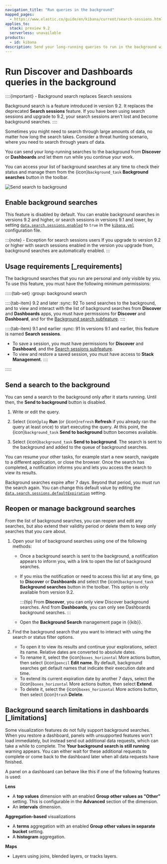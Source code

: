 ```yaml
---
navigation_title: "Run queries in the background"
mapped_pages:
  - https://www.elastic.co/guide/en/kibana/current/search-sessions.html
applies_to:
  stack: preview 9.2
  serverless: unavailable
products:
  - id: kibana
description: Send your long-running queries to run in the background with background searches and search sessions, and focus on your other tasks while they complete.
---
```


# Run Discover and Dashboards queries in the background

::::{important} - Background search replaces Search sessions

Background search is a feature introduced in version 9.2. It replaces the deprecated **Search sessions** feature.
If you have been using search sessions and upgrade to 9.2, your search sessions aren't lost and become background searches.
::::

Sometimes you might need to search through large amounts of data, no matter how long the search takes. Consider a threat hunting scenario, where you need to search through years of data. 

You can send your long-running searches to the background from **Discover** or **Dashboards** and let them run while you continue your work. 

You can access your list of background searches at any time to check their status and manage them from the {icon}`background_task` **Background searches** button in the toolbar.

![Send search to background](https://images.contentstack.io/v3/assets/bltefdd0b53724fa2ce/bltee31dcf0d3917c75/68ecf412e5bae49d65a286ff/background-search.gif " =75%")


## Enable background searches

This feature is disabled by default. You can enable background searches in versions 9.2 and higher, or search sessions in versions 9.1 and lower, by setting [`data.search.sessions.enabled`](kibana://reference/configuration-reference/search-sessions-settings.md) to `true` in the [`kibana.yml`](/deploy-manage/stack-settings.md) configuration file.

:::{note} - Exception for search sessions users
If you upgrade to version 9.2 or higher with search sessions enabled in the version you upgrade from, background searches are automatically enabled.
:::

## Usage requirements [_requirements]

The background searches that you run are personal and only visible by you. To use this feature, you must have the following minimum permissions:

:::::{tab-set}
:group: background search

::::{tab-item} 9.2 and later
:sync: 92
To send searches to the background, and to view and interact with the list of background searches from **Discover** and **Dashboards** apps, you must have permissions for **Discover** and **Dashboard**, and for the [Background search subfeature](../../deploy-manage/users-roles/cluster-or-deployment-auth/kibana-privileges.md#kibana-feature-privileges).
::::

::::{tab-item} 9.1 and earlier
:sync: 91
In versions 9.1 and earlier, this feature is named **Search sessions**.
* To save a session, you must have permissions for **Discover** and **Dashboard**, and the [Search sessions subfeature](../../deploy-manage/users-roles/cluster-or-deployment-auth/kibana-privileges.md#kibana-feature-privileges).
* To view and restore a saved session, you must have access to **Stack Management**.
::::

:::::

## Send a search to the background

You can send a search to the background only after it starts running. Until then, the **Send to background** button is disabled.

1. Write or edit the query.

1. Select {icon}`play` **Run** (or {icon}`refresh` **Refresh** if you already ran the query at least once) to start executing the query. At this point, the {icon}`background_task` **Send to background** button becomes available.

1. Select {icon}`background_task` **Send to background**. The search is sent to the background and added to the queue of background searches.

You can resume your other tasks, for example start a new search, navigate to a different application, or close the browser. Once the search has completed, a notification informs you and lets you access the search to view its results.

Background searches expire after 7 days. Beyond that period, you must run the search again. You can change this default value by editing the [`data.search.sessions.defaultExpiration`](kibana://reference/configuration-reference/search-sessions-settings.md) setting.

## Reopen or manage background searches

From the list of background searches, you can reopen and edit any searches, but also extend their validity period or delete them to keep only searches that you care about.

1. Open your list of background searches using one of the following methods:
   - Once a background search is sent to the background, a notification appears to inform you, with a link to open the list of background searches.
   - If you miss the notification or need to access this list at any time, go to **Discover** or **Dashboards** and select the {icon}`background_task` **Background searches** button in the toolbar. This option is only available from version 9.2.

     :::{tip}
     From **Discover**, you can only view Discover background searches. And from **Dashboards**, you can only see Dashboards background searches.
     :::
   - Open the **Background Search** management page in {{kib}}.

1. Find the background search that you want to interact with using the search or status filter options.
   - To open it to view its results and continue your explorations, select its name. Relative dates are converted to absolute dates.
   - To rename it, select the {icon}`boxes_horizontal` More actions button, then select {icon}`pencil` **Edit name**. By default, background searches get default names that indicate their execution date and time.
   - To extend its current expiration date by another 7 days, select the {icon}`boxes_horizontal` More actions button, then select **Extend**.
   - To delete it, select the {icon}`boxes_horizontal` More actions button, then select {icon}`trash` **Delete**.


## Background search limitations in dashboards [_limitations]

Some visualization features do not fully support background searches. When you restore a dashboard, panels with unsupported features won’t load immediately, but instead send out additional data requests, which can take a while to complete. The **Your background search is still running** warning appears. You can either wait for these additional requests to complete or come back to the dashboard later when all data requests have finished.

A panel on a dashboard can behave like this if one of the following features is used:

**Lens**

* A **top values** dimension with an enabled **Group other values as "Other"** setting. This is configurable in the **Advanced** section of the dimension.
* An **intervals** dimension.

**Aggregation-based** visualizations

* A **terms** aggregation with an enabled **Group other values in separate bucket** setting.
* A **histogram** aggregation.

**Maps**

* Layers using joins, blended layers, or tracks layers.